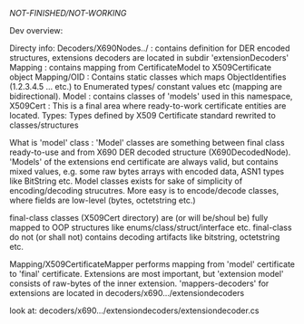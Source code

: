 ﻿*NOT-FINISHED/NOT-WORKING*

Dev overview: 

Directy info:
Decoders/X690Nodes../ :  contains definition for DER  encoded structures, extensions decoders are located in subdir 'extensionDecoders'
Mapping :  contains mapping from CertificateModel to X509Certificate object
Mapping/OID : Contains static classes which maps ObjectIdentifies (1.2.3.4.5 ... etc.) to Enumerated types/ constant values etc (mapping are bidirectional).
Model :  contains classes of 'models' used in this namespace,
X509Cert :  This is a final area where ready-to-work certificate entities are located. 
Types: Types defined by X509 Certificate standard rewrited to classes/structures

What is 'model' class :
'Model' classes are something between final class ready-to-use and from X690 DER decoded structure (X690DecodedNode).
'Models' of the extensions end certificate are always valid, but contains mixed values, e.g. some raw bytes arrays with encoded data,
ASN1 types like BitString etc. Model classes exists for sake of simplicity of encoding/decoding strucutres. 
More easy is to encode/decode classes, where fields are low-level (bytes, octetstring etc.)

final-class classes (X509Cert directory) are (or will be/shoul be) fully mapped to OOP structures like enums/class/struct/interface etc.
final-class do not (or shall not) contains decoding artifacts like bitstring, octetstring etc. 

Mapping/X509CertificateMapper performs mapping from 'model' certificate to 'final' certificate.
Extensions are most important, but 'extension model' consists of raw-bytes of the inner extension. 'mappers-decoders' for 
extensions are located in decoders/x690.../extensiondecoders

look at:
decoders/x690.../extensiondecoders/extensiondecoder.cs
